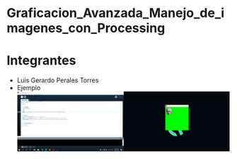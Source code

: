 # Graficacion_Avanzada_Manejo_de_imagenes_con_Processing
# Integrantes
* Luis Gerardo Perales Torres
* Ejemplo !["Pantalla Verde"](img.png)
